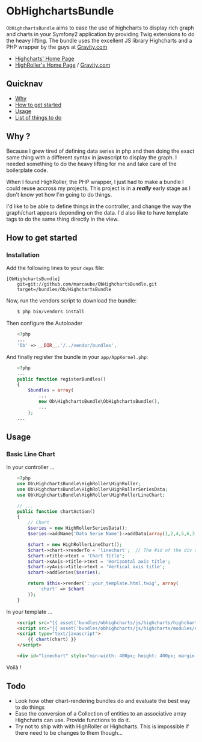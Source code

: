 # ObHighchartsBundle

`ObHighchartsBundle` aims to ease the use of highcharts to display rich graph and charts in your Symfony2 application by
providing Twig extensions to do the heavy lifting. The bundle uses the excellent JS library Highcharts and a PHP wrapper
by the guys at [Gravity.com](http://gravity.com/)

* [Highcharts' Home Page](http://http://www.highcharts.com)
* [HighRoller's Home Page](http://highroller.io) / [Gravity.com](http://gravity.com/)


## Quicknav
* [Why](#why-)
* [How to get started](#how-to-get-started)
* [Usage](#usage)
* [List of things to do](#todo)

## Why ?

Because I grew tired of defining data series in php and then doing the exact same thing with a different syntax in 
javascript to display the graph. I needed something to do the heavy lifting for me and take care of the boilerplate 
code.

When I found HighRoller, the PHP wrapper, I just had to make a bundle I could reuse accross my projects. This project is
in a ***really*** early stage as I don't know yet how I'm going to do things.

I'd like to be able to define things in the controller, and change the way the graph/chart appears depending on the data.
I'd also like to have template tags to do the same thing directly in the view.

## How to get started

### Installation

Add the following lines to your `deps` file:

    [ObHighchartsBundle]
        git=git://github.com/marcaube/ObHighchartsBundle.git
        target=/bundles/Ob/HighchartsBundle

Now, run the vendors script to download the bundle:

``` bash
    $ php bin/vendors install
```

Then configure the Autoloader

``` php
    <?php
    ...
    'Ob' => __DIR__.'/../vendor/bundles',
```

And finally register the bundle in your `app/AppKernel.php`:

``` php
    <?php
    ...
    public function registerBundles()
    {
        $bundles = array(
            ...
            new Ob\HighchartsBundle\ObHighchartsBundle(),
            ...
        );
    ...
```

## Usage

### Basic Line Chart

In your controller ...

``` php
    <?php
    use Ob\HighchartsBundle\HighRoller\HighRoller;
    use Ob\HighchartsBundle\HighRoller\HighRollerSeriesData;
    use Ob\HighchartsBundle\HighRoller\HighRollerLineChart;

    // ...
    public function chartAction()
    {
        // Chart
        $series = new HighRollerSeriesData();
        $series->addName('Data Serie Name')->addData(array(1,2,4,5,6,3,8));

        $chart = new HighRollerLineChart();
        $chart->chart->renderTo = 'linechart';  // The #id of the div where to render the chart
        $chart->title->text = 'Chart Title';
        $chart->xAxis->title->text = 'Horizontal axis title';
        $chart->yAxis->title->text = 'Vertical axis title';
        $chart->addSeries($series);

        return $this->render('::your_template.html.twig', array(
            'chart' => $chart
        ));
    }
```

In your template ...

``` html
    <script src="{{ asset('bundles/obhighcharts/js/highcharts/highcharts.js') }}"></script>
    <script src="{{ asset('bundles/obhighcharts/js/highcharts/modules/exporting.js') }}"></script>
    <script type="text/javascript">
        {{ chart(chart) }}
    </script>

    <div id="linechart" style="min-width: 400px; height: 400px; margin: 0 auto"></div>
```

Voilà !

## Todo
* Look how other chart-rendering bundles do and evaluate the best way to do things
* Ease the conversion of a Collection of entities to an associative array Highcharts can use. Provide functions to do it.
* Try not to ship with with HighRoller or Highcharts. This is impossible if there need to be changes to them though...
